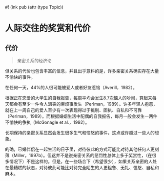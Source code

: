 #! (ink pub (attr (type Topic))


# 人际交往的奖赏和代价
## 代价

> 亲密关系的经济论

但关系的代价也包含丰富的信息，并且出乎意料的是，许多亲密关系确实存在大量不愉快的事件。

在任何一天，44%的人很可能被爱人或者好友惹恼（Averill，1982）。

根据正在恋爱的大学生的自我报告，每周平均会发生8.7次恼人的吵闹，算起来每天都会有至少一件令人沮丧的麻烦事发生（Perlman，1989）。许多年轻人抱怨，就在上一周自己的爱人至少有一次表现得过于挑剔、固执、自私和不可靠（Perlman，1989）。而根据婚姻生活中配偶的自我报告，每月一般会发生一两件不愉快的争执（McGonagle et al.，1992）。

长期保持的亲密关系显然会发生很多生气和恼怒的事件，这点或许超过一些人的想象。

的确，已婚伴侣在一起生活的日子里，对待彼此的方式可能比对待其他任何人更刻薄（Miller，1997b）。但这并不是说亲密关系的惩罚性总体上多于奖赏性，（在很多情况下）不是这样的。但是，在一些场合下（希望很少），如果关系亲密的人处在最糟糕的状态，对待彼此可能比对待完全陌生的人更粗鲁、无礼、愠怒、自私和麻木。